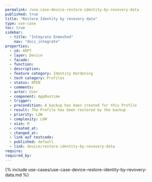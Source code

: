 ```yaml
---
permalink: /use-case-device-restore-identity-by-revovery-data
published: true
title: "Restore Identity by revovery data"
type: use-case
toc: true
sidebar:
  - title: "Integrate Enmeshed"
    nav: "docs_integrate"
properties:
  - id: ARP7
  - layer: Device
  - facade:
  - function:
  - description:
  - feature category: Identity Hardening
  - tech category: Profiles
  - status: OPEN
  - comments:
  - actor: User
  - component: AppRuntime
  - trigger:
  - precondition: A backup has been created for this Profile
  - result: The Profile has been restored by the backup
  - priority: LOW
  - complexity: LOW
  - size: M
  - created_at:
  - changed_at:
  - link auf testcode:
  - published: default
  - link: device/restore-identity-by-revovery-data
require:
required_by:
---
```


{% include use-cases/use-case-device-restore-identity-by-revovery-data.md %}
